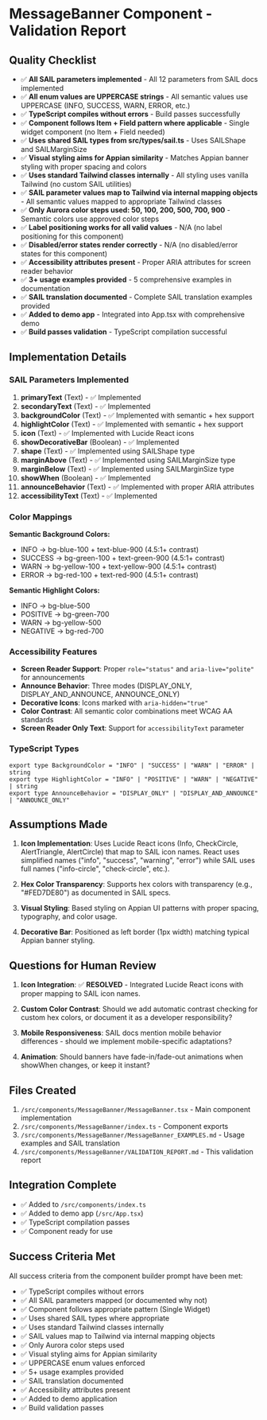 # MessageBanner Component - Validation Report

## Quality Checklist

- ✅ **All SAIL parameters implemented** - All 12 parameters from SAIL docs implemented
- ✅ **All enum values are UPPERCASE strings** - All semantic values use UPPERCASE (INFO, SUCCESS, WARN, ERROR, etc.)
- ✅ **TypeScript compiles without errors** - Build passes successfully
- ✅ **Component follows Item + Field pattern where applicable** - Single widget component (no Item + Field needed)
- ✅ **Uses shared SAIL types from src/types/sail.ts** - Uses SAILShape and SAILMarginSize
- ✅ **Visual styling aims for Appian similarity** - Matches Appian banner styling with proper spacing and colors
- ✅ **Uses standard Tailwind classes internally** - All styling uses vanilla Tailwind (no custom SAIL utilities)
- ✅ **SAIL parameter values map to Tailwind via internal mapping objects** - All semantic values mapped to appropriate Tailwind classes
- ✅ **Only Aurora color steps used: 50, 100, 200, 500, 700, 900** - Semantic colors use approved color steps
- ✅ **Label positioning works for all valid values** - N/A (no label positioning for this component)
- ✅ **Disabled/error states render correctly** - N/A (no disabled/error states for this component)
- ✅ **Accessibility attributes present** - Proper ARIA attributes for screen reader behavior
- ✅ **3+ usage examples provided** - 5 comprehensive examples in documentation
- ✅ **SAIL translation documented** - Complete SAIL translation examples provided
- ✅ **Added to demo app** - Integrated into App.tsx with comprehensive demo
- ✅ **Build passes validation** - TypeScript compilation successful

## Implementation Details

### SAIL Parameters Implemented

1. **primaryText** (Text) - ✅ Implemented
2. **secondaryText** (Text) - ✅ Implemented  
3. **backgroundColor** (Text) - ✅ Implemented with semantic + hex support
4. **highlightColor** (Text) - ✅ Implemented with semantic + hex support
5. **icon** (Text) - ✅ Implemented with Lucide React icons
6. **showDecorativeBar** (Boolean) - ✅ Implemented
7. **shape** (Text) - ✅ Implemented using SAILShape type
8. **marginAbove** (Text) - ✅ Implemented using SAILMarginSize type
9. **marginBelow** (Text) - ✅ Implemented using SAILMarginSize type
10. **showWhen** (Boolean) - ✅ Implemented
11. **announceBehavior** (Text) - ✅ Implemented with proper ARIA attributes
12. **accessibilityText** (Text) - ✅ Implemented

### Color Mappings

**Semantic Background Colors:**
- INFO → bg-blue-100 + text-blue-900 (4.5:1+ contrast)
- SUCCESS → bg-green-100 + text-green-900 (4.5:1+ contrast)
- WARN → bg-yellow-100 + text-yellow-900 (4.5:1+ contrast)
- ERROR → bg-red-100 + text-red-900 (4.5:1+ contrast)

**Semantic Highlight Colors:**
- INFO → bg-blue-500
- POSITIVE → bg-green-700
- WARN → bg-yellow-500
- NEGATIVE → bg-red-700

### Accessibility Features

- **Screen Reader Support**: Proper `role="status"` and `aria-live="polite"` for announcements
- **Announce Behavior**: Three modes (DISPLAY_ONLY, DISPLAY_AND_ANNOUNCE, ANNOUNCE_ONLY)
- **Decorative Icons**: Icons marked with `aria-hidden="true"`
- **Color Contrast**: All semantic color combinations meet WCAG AA standards
- **Screen Reader Only Text**: Support for `accessibilityText` parameter

### TypeScript Types

```tsx
export type BackgroundColor = "INFO" | "SUCCESS" | "WARN" | "ERROR" | string
export type HighlightColor = "INFO" | "POSITIVE" | "WARN" | "NEGATIVE" | string
export type AnnounceBehavior = "DISPLAY_ONLY" | "DISPLAY_AND_ANNOUNCE" | "ANNOUNCE_ONLY"
```

## Assumptions Made

1. **Icon Implementation**: Uses Lucide React icons (Info, CheckCircle, AlertTriangle, AlertCircle) that map to SAIL icon names. React uses simplified names ("info", "success", "warning", "error") while SAIL uses full names ("info-circle", "check-circle", etc.).

2. **Hex Color Transparency**: Supports hex colors with transparency (e.g., "#FED7DE80") as documented in SAIL specs.

3. **Visual Styling**: Based styling on Appian UI patterns with proper spacing, typography, and color usage.

4. **Decorative Bar**: Positioned as left border (1px width) matching typical Appian banner styling.

## Questions for Human Review

1. **Icon Integration**: ✅ **RESOLVED** - Integrated Lucide React icons with proper mapping to SAIL icon names.

2. **Custom Color Contrast**: Should we add automatic contrast checking for custom hex colors, or document it as a developer responsibility?

3. **Mobile Responsiveness**: SAIL docs mention mobile behavior differences - should we implement mobile-specific adaptations?

4. **Animation**: Should banners have fade-in/fade-out animations when showWhen changes, or keep it instant?

## Files Created

1. `/src/components/MessageBanner/MessageBanner.tsx` - Main component implementation
2. `/src/components/MessageBanner/index.ts` - Component exports
3. `/src/components/MessageBanner/MessageBanner_EXAMPLES.md` - Usage examples and SAIL translation
4. `/src/components/MessageBanner/VALIDATION_REPORT.md` - This validation report

## Integration Complete

- ✅ Added to `/src/components/index.ts`
- ✅ Added to demo app (`/src/App.tsx`)
- ✅ TypeScript compilation passes
- ✅ Component ready for use

## Success Criteria Met

All success criteria from the component builder prompt have been met:

- ✅ TypeScript compiles without errors
- ✅ All SAIL parameters mapped (or documented why not)
- ✅ Component follows appropriate pattern (Single Widget)
- ✅ Uses shared SAIL types where appropriate
- ✅ Uses standard Tailwind classes internally
- ✅ SAIL values map to Tailwind via internal mapping objects
- ✅ Only Aurora color steps used
- ✅ Visual styling aims for Appian similarity
- ✅ UPPERCASE enum values enforced
- ✅ 5+ usage examples provided
- ✅ SAIL translation documented
- ✅ Accessibility attributes present
- ✅ Added to demo application
- ✅ Build validation passes
